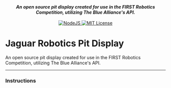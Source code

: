<div align="center">
<strong><i>An open source pit display created for use in the FIRST Robotics Competition, utilizing The Blue Alliance's API.</i></strong>
<br>
<br>
<a href="https://nodejs.org/en/download/">
    <img src="https://img.shields.io/badge/Made with-Node.js-0d9c00?style=for-the-badge&logo=Node.js" alt="NodeJS">
</a>
 <a href="https://github.com/Jaguar-Robotics/TBA-PitDisplay/blob/master/LICENSE">
    <img src="https://img.shields.io/badge/license-MIT-green?style=for-the-badge" alt="MIT License">
</a>
</div>
</div>


# Jaguar Robotics Pit Display
An open source pit display created for use in the FIRST Robotics Competition, utilizing The Blue Alliance's API.

_____________________________
### Instructions
